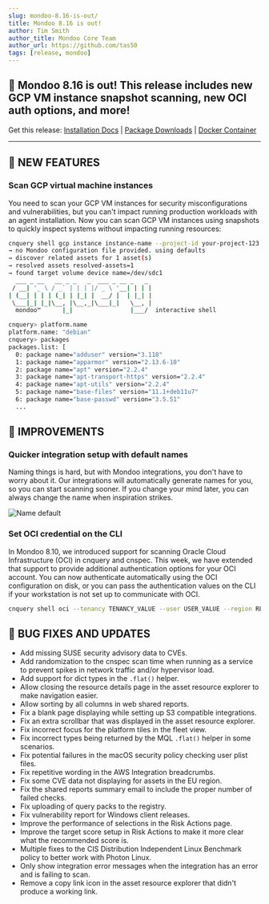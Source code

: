 ```yaml
---
slug: mondoo-8.16-is-out/
title: Mondoo 8.16 is out!
author: Tim Smith
author_title: Mondoo Core Team
author_url: https://github.com/tas50
tags: [release, mondoo]
---
```


## 🥳 Mondoo 8.16 is out! This release includes new GCP VM instance snapshot scanning, new OCI auth options, and more!

Get this release: [Installation Docs](/cnspec/) | [Package Downloads](https://releases.mondoo.com/cnspec/) | [Docker Container](https://hub.docker.com/r/mondoo/cnspec)

---

## 🎉 NEW FEATURES

### Scan GCP virtual machine instances

You need to scan your GCP VM instances for security misconfigurations and vulnerabilities, but you can't impact running production workloads with an agent installation. Now you can scan GCP VM instances using snapshots to quickly inspect systems without impacting running resources:

```bash
cnquery shell gcp instance instance-name --project-id your-project-123 --zone us-central1-a
→ no Mondoo configuration file provided. using defaults
→ discover related assets for 1 asset(s)
→ resolved assets resolved-assets=1
→ found target volume device name=/dev/sdc1
  ___ _ __   __ _ _   _  ___ _ __ _   _
 / __| '_ \ / _` | | | |/ _ \ '__| | | |
| (__| | | | (_| | |_| |  __/ |  | |_| |
 \___|_| |_|\__, |\__,_|\___|_|   \__, |
  mondoo™      |_|                |___/  interactive shell

cnquery> platform.name
platform.name: "debian"
cnquery> packages
packages.list: [
  0: package name="adduser" version="3.118"
  1: package name="apparmor" version="2.13.6-10"
  2: package name="apt" version="2.2.4"
  3: package name="apt-transport-https" version="2.2.4"
  4: package name="apt-utils" version="2.2.4"
  5: package name="base-files" version="11.1+deb11u7"
  6: package name="base-passwd" version="3.5.51"
  ...
```

## 🧹 IMPROVEMENTS

### Quicker integration setup with default names

Naming things is hard, but with Mondoo integrations, you don't have to worry about it. Our integrations will automatically generate names for you, so you can start scanning sooner. If you change your mind later, you can always change the name when inspiration strikes.

![Name default](/img/releases/2023-06-27-mondoo-8.16-is-out/default_integration_name.png)

### Set OCI credential on the CLI

In Mondoo 8.10, we introduced support for scanning Oracle Cloud Infrastructure (OCI) in cnquery and cnspec. This week, we have extended that support to provide additional authentication options for your OCI account. You can now authenticate automatically using the OCI configuration on disk, or you can pass the authentication values on the CLI if your workstation is not set up to communicate with OCI.

```bash
cnquery shell oci --tenancy TENANCY_VALUE --user USER_VALUE --region REGION_VALUE --fingerprint FINGERPRINT_VALUE --key-path PATH_TO_KEY
```

## 🐛 BUG FIXES AND UPDATES

- Add missing SUSE security advisory data to CVEs.
- Add randomization to the cnspec scan time when running as a service to prevent spikes in network traffic and/or hypervisor load.
- Add support for dict types in the `.flat()` helper.
- Allow closing the resource details page in the asset resource explorer to make navigation easier.
- Allow sorting by all columns in web shared reports.
- Fix a blank page displaying while setting up S3 compatible integrations.
- Fix an extra scrollbar that was displayed in the asset resource explorer.
- Fix incorrect focus for the platform tiles in the fleet view.
- Fix incorrect types being returned by the MQL `.flat()` helper in some scenarios.
- Fix potential failures in the macOS security policy checking user plist files.
- Fix repetitive wording in the AWS Integration breadcrumbs.
- Fix some CVE data not displaying for assets in the EU region.
- Fix the shared reports summary email to include the proper number of failed checks.
- Fix uploading of query packs to the registry.
- Fix vulnerability report for Windows client releases.
- Improve the performance of selections in the Risk Actions page.
- Improve the target score setup in Risk Actions to make it more clear what the recommended score is.
- Multiple fixes to the CIS Distribution Independent Linux Benchmark policy to better work with Photon Linux.
- Only show integration error messages when the integration has an error and is failing to scan.
- Remove a copy link icon in the asset resource explorer that didn't produce a working link.
